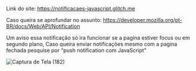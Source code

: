 Link do site: https://notificacaes-javascript.glitch.me

Caso queira se aprofundar no assunto: https://developer.mozilla.org/pt-BR/docs/Web/API/Notification

Um aviso essa notificação só ira funcionar se a pagina estiver focus ou em segundo plano, Caso queira enviar notificações mesmo com a pagina fechada pesquise por "push notification com JavaScript"


![Captura de Tela (182)](https://user-images.githubusercontent.com/72147773/113800938-36e1f580-972e-11eb-8acf-45ea1d7d3632.png)
